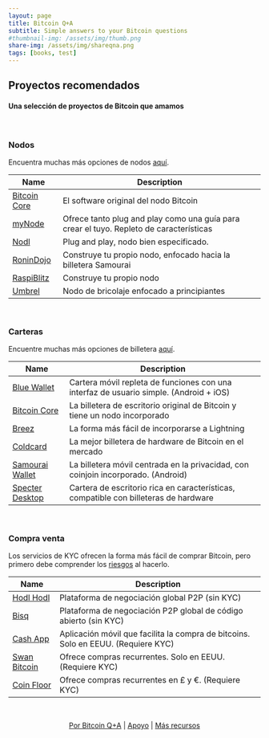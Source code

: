 ```yaml
---
layout: page
title: Bitcoin Q+A
subtitle: Simple answers to your Bitcoin questions
#thumbnail-img: /assets/img/thumb.png
share-img: /assets/img/shareqna.png
tags: [books, test]
---
```


##  Proyectos recomendados 	

####  Una selección de proyectos de Bitcoin que amamos 

<br/>

### Nodos

Encuentra muchas más opciones de nodos [aquí](/node).


| Name                                                      | Description                                                        | 
|-----------------------------------------------------------|--------------------------------------------------------------------|  
| [Bitcoin Core](https://bitcoin.org/en/bitcoin-core/)      |  El software original del nodo Bitcoin                                 |
| [myNode](https://mynode.com/)                             | Ofrece tanto plug and play como una guía para crear el tuyo. Repleto de características |                   
| [Nodl](https://nodl.it/)                                  |  Plug and play, nodo bien especificado.                                            |
| [RoninDojo](https://ronindojo.io/)                        |  Construye tu propio nodo, enfocado hacia la billetera Samourai                 |
| [RaspiBlitz](https://github.com/rootzoll/raspiblitz)      |  Construye tu propio nodo                                 |
| [Umbrel](https://getumbrel.com/)                          | Nodo de bricolaje enfocado a principiantes                                  |


<br/>

### Carteras

Encuentre muchas más opciones de billetera [aquí](/wallet).


| Name                                                      | Description                                                        | 
|-----------------------------------------------------------|--------------------------------------------------------------------|   
| [Blue Wallet](https://bluewallet.io/)                     |  Cartera móvil repleta de funciones con una interfaz de usuario simple. (Android + iOS)      |
| [Bitcoin Core](https://bitcoin.org/en/bitcoin-core/)       |  La billetera de escritorio original de Bitcoin y tiene un nodo incorporado   |
| [Breez](https://breez.technology/)                        |La forma más fácil de incorporarse a Lightning                          |               
| [Coldcard](https://coldcardwallet.com/)                   | La mejor billetera de hardware de Bitcoin en el mercado                     |
| [Samourai Wallet](https://samouraiwallet.com/)            | La billetera móvil centrada en la privacidad, con coinjoin incorporado. (Android) |
| [Specter Desktop](https://github.com/cryptoadvance/specter-desktop)    |  Cartera de escritorio rica en características, compatible con billeteras de hardware                       |


<br/>

### Compra venta

Los servicios de KYC ofrecen la forma más fácil de comprar Bitcoin, pero primero debe comprender los [riesgos](/nokyconly) al hacerlo.


| Name                                                      | Description                                                        | 
|-----------------------------------------------------------|--------------------------------------------------------------------|   
| [Hodl Hodl](https://hodlhodl.com/)                        | Plataforma de negociación global P2P (sin KYC)                     |
| [Bisq](https://bisq.network/)                              | Plataforma de negociación P2P global de código abierto (sin KYC)  |
| [Cash App](https://cash.app/)                             | Aplicación móvil que facilita la compra de bitcoins. Solo en EEUU. (Requiere KYC)   | 
| [Swan Bitcoin](https://swanbitcoin.com/)                  | Ofrece compras recurrentes. Solo en EEUU. (Requiere KYC)           |
| [Coin Floor](https://coinfloor.co.uk/)                    | Ofrece compras recurrentes en £ y €. (Requiere KYC)                      |


<br/>

<p align="center">
  <a href="https://twitter.com/BitcoinQ_A">Por Bitcoin Q+A</a> |
  <a href="https://bqa.duckdns.org:20486/apps/96ZvtoJQr9bz5QyeDoUfhkmNTLZ/pos">Apoyo</a> |
  <a href="https://bitcoiner.guide">Más recursos</a>
  <br><br>
</p>


